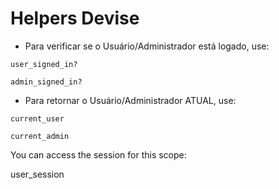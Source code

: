 # Helpers Devise

+ Para verificar se o Usuário/Administrador está logado, use:
~~~
user_signed_in?

admin_signed_in?
~~~

+ Para retornar o Usuário/Administrador ATUAL, use:
~~~
current_user

current_admin
~~~

You can access the session for this scope:

user_session
